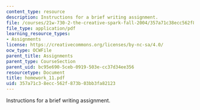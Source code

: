 ```yaml
---
content_type: resource
description: Instructions for a brief writing assignment.
file: /courses/21w-730-2-the-creative-spark-fall-2004/357a71c38ecc562f873b03bb3fa82123_homework_11.pdf
file_type: application/pdf
learning_resource_types:
- Assignments
license: https://creativecommons.org/licenses/by-nc-sa/4.0/
ocw_type: OCWFile
parent_title: Assignments
parent_type: CourseSection
parent_uid: bc95e690-5ceb-0919-503e-cc37d34ee356
resourcetype: Document
title: homework_11.pdf
uid: 357a71c3-8ecc-562f-873b-03bb3fa82123
---
```

Instructions for a brief writing assignment.